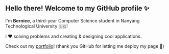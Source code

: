 ## Hello there! Welcome to my GitHub profile ✨

I'm **Bernice**, a third-year Computer Science student in Nanyang Technological University 🇸🇬!

I ❤️ solving problems and creating & designing cool applications. 

Check out my [portfolio](https://bernicekjy.github.io/personal-portfolio/)! (thank you GitHub for letting me deploy my page 🥲)

